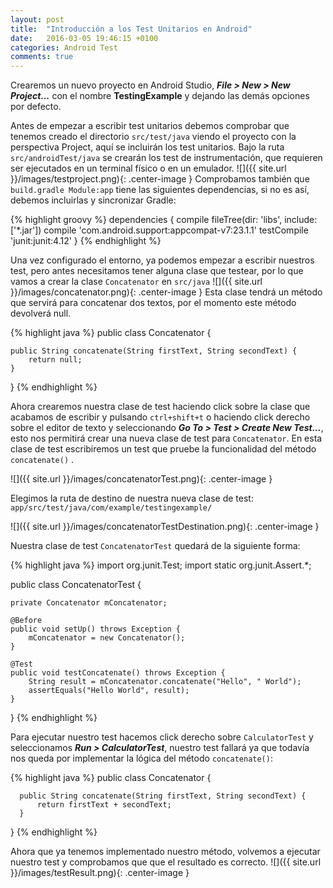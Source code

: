 ```yaml
---
layout: post
title:  "Introducción a los Test Unitarios en Android"
date:   2016-03-05 19:46:15 +0100
categories: Android Test
comments: true
---
```

Crearemos un nuevo proyecto en Android Studio, **_File > New > New Project..._** con el nombre **TestingExample**  y dejando las demás opciones por defecto.

Antes de empezar a escribir test unitarios debemos comprobar que tenemos creado el directorio `src/test/java` viendo el proyecto con la perspectiva Project, aquí se incluirán los test unitarios. Bajo la ruta `src/androidTest/java` se crearán los test de instrumentación, que requieren ser ejecutados en un terminal físico o en un emulador.
![]({{ site.url }}/images/testproject.png){: .center-image }
Comprobamos también que `build.gradle Module:app` tiene las siguientes dependencias, si no es así, debemos incluirlas y sincronizar Gradle:

{% highlight groovy %}
  dependencies {
      compile fileTree(dir: 'libs', include: ['*.jar'])
      compile 'com.android.support:appcompat-v7:23.1.1'
      testCompile 'junit:junit:4.12'
  }
{% endhighlight %}

Una vez configurado el entorno, ya podemos empezar a escribir nuestros test, pero antes necesitamos tener alguna clase que testear, por lo que vamos a crear la clase `Concatenator` en `src/java`
![]({{ site.url }}/images/concatenator.png){: .center-image }
Esta clase tendrá un método que servirá para concatenar dos textos, por el momento este método devolverá null.

{% highlight java %}
public class Concatenator {

    public String concatenate(String firstText, String secondText) {
        return null;
    }
}
{% endhighlight %}

Ahora crearemos nuestra clase de test haciendo click sobre la clase que acabamos de escribir y pulsando `ctrl+shift+t` o haciendo click derecho sobre el editor de texto y seleccionando **_Go To > Test > Create New Test..._**, esto nos permitirá crear una nueva clase de test para `Concatenator`. En esta clase de test escribiremos un test que pruebe la funcionalidad del método `concatenate()` .

![]({{ site.url }}/images/concatenatorTest.png){: .center-image }

Elegimos la ruta de destino de nuestra nueva clase de test: `app/src/test/java/com/example/testingexample/`

![]({{ site.url }}/images/concatenatorTestDestination.png){: .center-image }

Nuestra clase de test `ConcatenatorTest` quedará de la siguiente forma:

{% highlight java %}
import org.junit.Test;
import static org.junit.Assert.*;

public class ConcatenatorTest {

    private Concatenator mConcatenator;

    @Before
    public void setUp() throws Exception {
        mConcatenator = new Concatenator();
    }

    @Test
    public void testConcatenate() throws Exception {
        String result = mConcatenator.concatenate("Hello", " World");
        assertEquals("Hello World", result);
    }
}
{% endhighlight %}

Para ejecutar nuestro test hacemos click derecho sobre `CalculatorTest` y seleccionamos **_Run > CalculatorTest_**, nuestro test fallará ya que todavía nos queda por implementar la lógica del método `concatenate()`:

  {% highlight java %}
  public class Concatenator {

      public String concatenate(String firstText, String secondText) {
          return firstText + secondText;
      }
  }
  {% endhighlight %}

  Ahora que ya tenemos implementado nuestro método, volvemos a ejecutar nuestro test y comprobamos que que el resultado es correcto.
![]({{ site.url }}/images/testResult.png){: .center-image }
